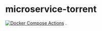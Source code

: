 # microservice-torrent
[![Docker Compose Actions](https://github.com/ShivamA96/microservice-torrent/actions/workflows/docker-compose.yml/badge.svg?event=check_run)](https://github.com/ShivamA96/microservice-torrent/actions/workflows/docker-compose.yml)
.
